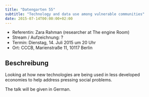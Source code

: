 ```yaml
---
title: "Datengarten 55"
subtitle: "Technology and data use among vulnerable communities"
date: 2015-07-14T00:00:00+02:00
---
```


-   Referentin: Zara Rahman (researcher at The engine Room)
-   Stream / Aufzeichnung: ?
-   Termin: Dienstag, 14. Juli 2015 um 20 Uhr
-   Ort: CCCB, Marienstraße 11, 10117 Berlin

Beschreibung
------------

Looking at how new technologies are being used in less developed
economies to help address pressing social problems.

The talk will be given in German.
